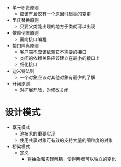 
* 单一职责原则
  * 应该有且仅有一个原因引起类的变更
* 里氏替换原则
  * 只要父类能出现的地方子类就可以出现
* 依赖倒置原则
  * 面向接口编程
* 接口隔离原则
  * 客户端不应该依赖它不需要的接口
  * 类间的依赖关系应该建立在最小的接口上
  * 细化接口
* 迪米特法则
  * 一个对象应该对其他对象有最少的了解
* 开闭原则
  * 对扩展开放，对修改关闭

# 设计模式

* 享元模式
  * 池技术的重要实现
  * 使用共享对象可有效的支持大量的细粒度的对象
* 桥梁模式 
  * 定义
    * 将抽象和实现解耦，使得两者可以独立的变化